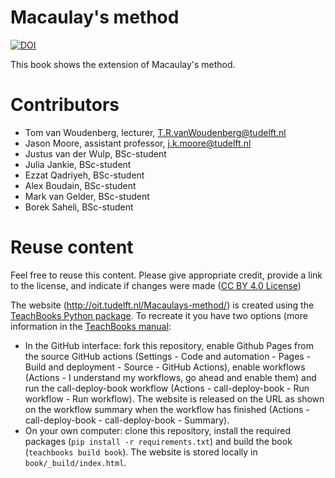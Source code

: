 # Macaulay's method

[![DOI](https://zenodo.org/badge/DOI/10.5281/zenodo.15099577.svg)](https://doi.org/10.5281/zenodo.15099577)

This book shows the extension of Macaulay's method.

# Contributors
- Tom van Woudenberg, lecturer, T.R.vanWoudenberg@tudelft.nl
- Jason Moore, assistant professor, j.k.moore@tudelft.nl
- Justus van der Wulp, BSc-student
- Julia Jankie, BSc-student
- Ezzat Qadriyeh, BSc-student
- Alex Boudain, BSc-student
- Mark van Gelder, BSc-student
- Borek Saheli, BSc-student

# Reuse content
Feel free to reuse this content. Please give appropriate credit, provide a link to the license, and indicate if changes were made ([CC BY 4.0 License](https://creativecommons.org/licenses/by/4.0/))

The website (http://oit.tudelft.nl/Macaulays-method/) is created using the [TeachBooks Python package](https://github.com/TeachBooks/TeachBooks). To recreate it you have two options (more information in the [TeachBooks manual](https://teachbooks.io/manual/):
- In the GitHub interface: fork this repository, enable Github Pages from the source GitHub actions (Settings - Code and automation - Pages - Build and deployment - Source - GitHub Actions), enable workflows (Actions - I understand my workflows, go ahead and enable them) and run the call-deploy-book workflow (Actions - call-deploy-book - Run workflow - Run workflow). The website is released on the URL as shown on the workflow summary when the workflow has finished (Actions - call-deploy-book - call-deploy-book - Summary).
- On your own computer: clone this repository, install the required packages (`pip install -r requirements.txt`) and build the book (`teachbooks build book`). The website is stored locally in `book/_build/index.html`.
